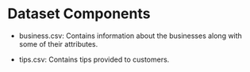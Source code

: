# Dataset Components

- business.csv: Contains information about the businesses along with some of their attributes.

- tips.csv: Contains tips provided to customers.